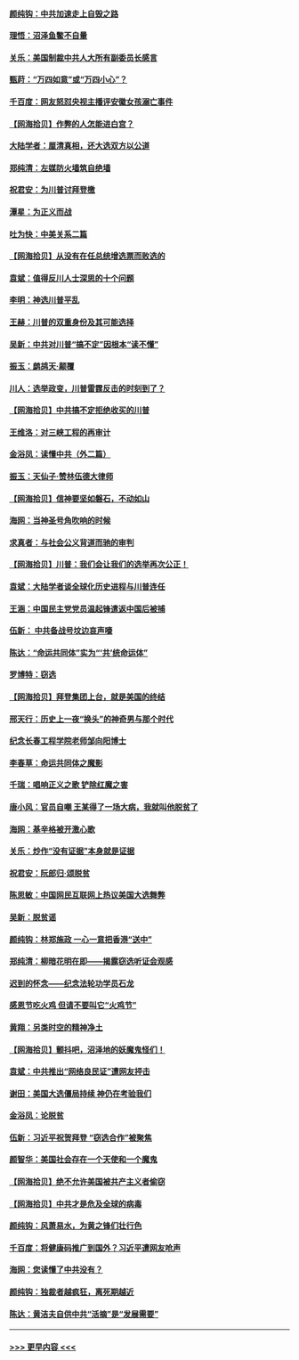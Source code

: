 #### [颜纯钩：中共加速走上自毁之路](../pages/nsc993/n12606473.md?t=12092302) 
#### [理悟：沼泽鱼鳖不自量](../pages/nsc993/n12606454.md?t=12092302) 
#### [关乐：美国制裁中共人大所有副委员长感言](../pages/nsc993/n12606442.md?t=12092302) 
#### [甄莳：“万四如意”或“万四小心”？](../pages/nsc993/n12606091.md?t=12092302) 
#### [千百度：网友怒怼央视主播评安徽女孩溺亡事件](../pages/nsc993/n12605370.md?t=12092302) 
#### [【网海拾贝】作弊的人怎能进白宫？](../pages/nsc993/n12603546.md?t=12092302) 
#### [大陆学者：厘清真相，还大选双方以公道](../pages/nsc993/n12603475.md?t=12092302) 
#### [郑纯清：左媒防火墙筑自绝墙](../pages/nsc993/n12602226.md?t=12092302) 
#### [祝君安：为川普讨拜登檄](../pages/nsc993/n12602199.md?t=12092302) 
#### [潭星：为正义而战](../pages/nsc993/n12600926.md?t=12092302) 
#### [吐为快：中美关系二篇](../pages/nsc993/n12600908.md?t=12092302) 
#### [【网海拾贝】从没有在任总统增选票而败选的](../pages/nsc993/n12600435.md?t=12092302) 
#### [袁斌：值得反川人士深思的十个问题](../pages/nsc993/n12600332.md?t=12092302) 
#### [李明：神选川普平乱](../pages/nsc993/n12599751.md?t=12092302) 
#### [王赫：川普的双重身份及其可能选择](../pages/nsc993/n12599723.md?t=12092302) 
#### [吴新：中共对川普“搞不定”因根本“读不懂”](../pages/nsc993/n12599502.md?t=12092302) 
#### [振玉：鹧鸪天‧颠覆](../pages/nsc993/n12599494.md?t=12092302) 
#### [川人：选举政变，川普雷霆反击的时刻到了？](../pages/nsc993/n12599291.md?t=12092302) 
#### [【网海拾贝】中共搞不定拒绝收买的川普](../pages/nsc993/n12598955.md?t=12092302) 
#### [王维洛：对三峡工程的再审计](../pages/nsc993/n12598436.md?t=12092302) 
#### [金浴凤：读懂中共（外二篇）](../pages/nsc993/n12597943.md?t=12092302) 
#### [振玉：天仙子‧赞林伍德大律师](../pages/nsc993/n12597929.md?t=12092302) 
#### [【网海拾贝】信神要坚如磐石，不动如山](../pages/nsc993/n12597901.md?t=12092302) 
#### [海网：当神圣号角吹响的时候](../pages/nsc993/n12595891.md?t=12092302) 
#### [求真者：与社会公义背道而驰的审判](../pages/nsc993/n12595868.md?t=12092302) 
#### [【网海拾贝】川普：我们会让我们的选举再次公正！](../pages/nsc993/n12594930.md?t=12092302) 
#### [袁斌：大陆学者谈全球化历史进程与川普连任](../pages/nsc993/n12594690.md?t=12092302) 
#### [王涵：中国民主党党员温起锋遣返中国后被捕](../pages/nsc993/n12594540.md?t=12092302) 
#### [伍新： 中共备战号坟边哀声嚎](../pages/nsc993/n12593086.md?t=12092302) 
#### [陈达：“命运共同体”实为“‘共’统命运体”](../pages/nsc993/n12590865.md?t=12092302) 
#### [罗博特：窃选](../pages/nsc993/n12590619.md?t=12092302) 
#### [【网海拾贝】拜登集团上台，就是美国的终结](../pages/nsc993/n12589725.md?t=12092302) 
#### [邢天行：历史上一夜“换头”的神奇男与那个时代](../pages/nsc993/n12589424.md?t=12092302) 
#### [纪念长春工程学院老师邹向阳博士](../pages/nsc993/n12585390.md?t=12092302) 
#### [李春草：命运共同体之魔影](../pages/nsc993/n12585026.md?t=12092302) 
#### [千瑞：唱响正义之歌 铲除红魔之害](../pages/nsc993/n12585002.md?t=12092302) 
#### [唐小风：官员自嘲 王某得了一场大病，我就叫他脱贫了](../pages/nsc993/n12584981.md?t=12092302) 
#### [海网：基辛格被开激心歌](../pages/nsc993/n12584946.md?t=12092302) 
#### [关乐：炒作“没有证据”本身就是证据](../pages/nsc993/n12583146.md?t=12092302) 
#### [祝君安：阮郎归‧颂脱贫](../pages/nsc993/n12583119.md?t=12092302) 
#### [陈思敏：中国网民互联网上热议美国大选舞弊](../pages/nsc993/n12582845.md?t=12092302) 
#### [吴新：脱贫谣](../pages/nsc993/n12580839.md?t=12092302) 
#### [颜纯钩：林郑施政 一心一意把香港“送中”](../pages/nsc993/n12580805.md?t=12092302) 
#### [郑纯清：柳暗花明在即——揭露窃选听证会观感](../pages/nsc993/n12580795.md?t=12092302) 
#### [迟到的怀念——纪念法轮功学员石龙](../pages/nsc993/n12580245.md?t=12092302) 
#### [感恩节吃火鸡  但请不要叫它“火鸡节”](../pages/nsc993/n12580252.md?t=12092302) 
#### [黄翔：另类时空的精神净土](../pages/nsc993/n12578638.md?t=12092302) 
#### [【网海拾贝】颤抖吧，沼泽地的妖魔鬼怪们！](../pages/nsc993/n12578552.md?t=12092302) 
#### [袁斌：中共推出“网络良民证”遭网友抨击](../pages/nsc993/n12578511.md?t=12092302) 
#### [谢田：美国大选僵局持续 神仍在考验我们](../pages/nsc993/n12577432.md?t=12092302) 
#### [金浴凤：论脱贫](../pages/nsc993/n12576386.md?t=12092302) 
#### [伍新：习近平祝贺拜登 “窃选合作”被聚焦](../pages/nsc993/n12576358.md?t=12092302) 
#### [颜智华：美国社会存在一个天使和一个魔鬼](../pages/nsc993/n12574299.md?t=12092302) 
#### [【网海拾贝】绝不允许美国被共产主义者偷窃](../pages/nsc993/n12573396.md?t=12092302) 
#### [【网海拾贝】中共才是危及全球的病毒](../pages/nsc993/n12571204.md?t=12092302) 
#### [颜纯钩：风萧易水，为黄之锋们壮行色](../pages/nsc993/n12571487.md?t=12092302) 
#### [千百度：将健康码推广到国外？习近平遭网友呛声](../pages/nsc993/n12570808.md?t=12092302) 
#### [海网：您读懂了中共没有？](../pages/nsc993/n12570487.md?t=12092302) 
#### [颜纯钩：独裁者越疯狂，离死期越近](../pages/nsc993/n12569055.md?t=12092302) 
#### [陈达：黄洁夫自供中共“活摘”是“发展需要”](../pages/nsc993/n12568541.md?t=12092302) 

----
#### [ >>> 更早内容 <<< ](../indexes/nsc993-earlier.md)
